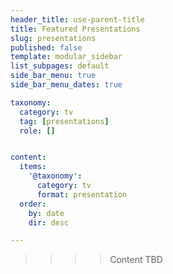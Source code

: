 ```yaml
---
header_title: use-parent-title
title: Featured Presentations
slug: presentations
published: false
template: modular_sidebar
list_subpages: default
side_bar_menu: true
side_bar_menu_dates: true

taxonomy:
  category: tv
  tag: [presentations]
  role: []


content:
  items:
    '@taxonomy':
      category: tv
      format: presentation
  order:
    by: date
    dir: desc

---
```


>>>> Content TBD
